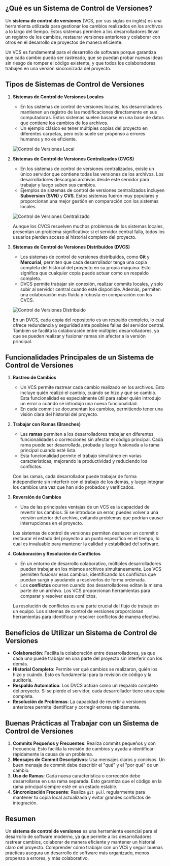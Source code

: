 ## ¿Qué es un Sistema de Control de Versiones?
Un **sistema de control de versiones** (VCS, por sus siglas en inglés) es una herramienta utilizada para gestionar los cambios realizados en los archivos a lo largo del tiempo. Estos sistemas permiten a los desarrolladores llevar un registro de los cambios, restaurar versiones anteriores y colaborar con otros en el desarrollo de proyectos de manera eficiente.

Un VCS es fundamental para el desarrollo de software porque garantiza que cada cambio pueda ser rastreado, que se puedan probar nuevas ideas sin riesgo de romper el código existente, y que todos los colaboradores trabajen en una versión sincronizada del proyecto.

## Tipos de Sistemas de Control de Versiones

1. **Sistemas de Control de Versiones Locales**
   - En los sistemas de control de versiones locales, los desarrolladores mantienen un registro de las modificaciones directamente en sus computadoras. Estos sistemas suelen basarse en una base de datos que contiene los cambios de los archivos.
   - Un ejemplo clásico es tener múltiples copias del proyecto en diferentes carpetas, pero esto suele ser propenso a errores humanos y no es eficiente.

   ![Control de Versiones Local](https://encrypted-tbn0.gstatic.com/images?q=tbn:ANd9GcQKx3i4VvZBPF-HDWgLEZTPOkoM_-UcAqOsaA&s)

2. **Sistemas de Control de Versiones Centralizados (CVCS)**
   - En los sistemas de control de versiones centralizados, existe un único servidor que contiene todas las versiones de los archivos. Los desarrolladores descargan archivos desde este servidor para trabajar y luego suben sus cambios.
   - Ejemplos de sistemas de control de versiones centralizados incluyen **Subversion (SVN)** y **CVS**. Estos sistemas fueron muy populares y proporcionan una mejor gestión en comparación con los sistemas locales.

   ![Control de Versiones Centralizado](https://encrypted-tbn0.gstatic.com/images?q=tbn:ANd9GcSPjmA861q0ur-LadlsbCBOgc2Mmr2rQSMG4Q&s)

   Aunque los CVCS resuelven muchos problemas de los sistemas locales, presentan un problema significativo: si el servidor central falla, todos los usuarios pierden acceso al historial completo del proyecto.

3. **Sistemas de Control de Versiones Distribuidos (DVCS)**
   - Los sistemas de control de versiones distribuidos, como **Git** y **Mercurial**, permiten que cada desarrollador tenga una copia completa del historial del proyecto en su propia máquina. Esto significa que cualquier copia puede actuar como un respaldo completo.
   - DVCS permite trabajar sin conexión, realizar commits locales, y solo subir al servidor central cuando esté disponible. Además, permiten una colaboración más fluida y robusta en comparación con los CVCS.

   ![Control de Versiones Distribuido](https://encrypted-tbn0.gstatic.com/images?q=tbn:ANd9GcQ16QQw9GahfInRTmJcD5brjzVuiV8PA9NX4g&s)

   En un DVCS, cada copia del repositorio es un respaldo completo, lo cual ofrece redundancia y seguridad ante posibles fallas del servidor central. También se facilita la colaboración entre múltiples desarrolladores, ya que se pueden realizar y fusionar ramas sin afectar a la versión principal.

## Funcionalidades Principales de un Sistema de Control de Versiones

1. **Rastreo de Cambios**
   - Un VCS permite rastrear cada cambio realizado en los archivos. Esto incluye quién realizó el cambio, cuándo se hizo y qué se cambió. Esta funcionalidad es especialmente útil para saber quién introdujo un error o cuándo se introdujo una nueva funcionalidad.
   - En cada commit se documentan los cambios, permitiendo tener una visión clara del historial del proyecto.

2. **Trabajar con Ramas (Branches)**
   - Las **ramas** permiten a los desarrolladores trabajar en diferentes funcionalidades o correcciones sin afectar el código principal. Cada rama puede ser desarrollada, probada y luego fusionada a la rama principal cuando esté lista.
   - Esta funcionalidad permite el trabajo simultáneo en varias características, mejorando la productividad y reduciendo los conflictos.
  
   Con las ramas, cada desarrollador puede trabajar de forma independiente sin interferir con el trabajo de los demás, y luego integrar los cambios una vez que han sido probados y verificados.

3. **Reversión de Cambios**
   - Una de las principales ventajas de un VCS es la capacidad de revertir los cambios. Si se introduce un error, puedes volver a una versión anterior del archivo, evitando problemas que podrían causar interrupciones en el proyecto.

   Los sistemas de control de versiones permiten deshacer un commit o restaurar el estado del proyecto a un punto específico en el tiempo, lo cual es invaluable para mantener la calidad y estabilidad del software.

4. **Colaboración y Resolución de Conflictos**
   - En un entorno de desarrollo colaborativo, múltiples desarrolladores pueden trabajar en los mismos archivos simultáneamente. Los VCS permiten fusionar esos cambios, identificando los conflictos que puedan surgir y ayudando a resolverlos de forma ordenada.
   - Los **conflictos** ocurren cuando dos desarrolladores editan la misma parte de un archivo. Los VCS proporcionan herramientas para comparar y resolver esos conflictos.

   La resolución de conflictos es una parte crucial del flujo de trabajo en un equipo. Los sistemas de control de versiones proporcionan herramientas para identificar y resolver conflictos de manera efectiva.


## Beneficios de Utilizar un Sistema de Control de Versiones

- **Colaboración**: Facilita la colaboración entre desarrolladores, ya que cada uno puede trabajar en una parte del proyecto sin interferir con los demás.
- **Historial Completo**: Permite ver qué cambios se realizaron, quién los hizo y cuándo. Esto es fundamental para la revisión de código y la auditoría.
- **Respaldo Automático**: Los DVCS actúan como un respaldo completo del proyecto. Si se pierde el servidor, cada desarrollador tiene una copia completa.
- **Resolución de Problemas**: La capacidad de revertir a versiones anteriores permite identificar y corregir errores rápidamente.

## Buenas Prácticas al Trabajar con un Sistema de Control de Versiones

1. **Commits Pequeños y Frecuentes**: Realiza commits pequeños y con frecuencia. Esto facilita la revisión de cambios y ayuda a identificar rápidamente la causa de un problema.
2. **Mensajes de Commit Descriptivos**: Usa mensajes claros y concisos. Un buen mensaje de commit debe describir el "qué" y el "por qué" de un cambio.
3. **Uso de Ramas**: Cada nueva característica o corrección debe desarrollarse en una rama separada. Esto garantiza que el código en la rama principal siempre esté en un estado estable.
4. **Sincronización Frecuente**: Realiza `git pull` regularmente para mantener tu copia local actualizada y evitar grandes conflictos de integración.

## Resumen
Un **sistema de control de versiones** es una herramienta esencial para el desarrollo de software moderno, ya que permite a los desarrolladores rastrear cambios, colaborar de manera eficiente y mantener un historial claro del proyecto. Comprender cómo trabajar con un VCS y seguir buenas prácticas asegura un desarrollo de software más organizado, menos propenso a errores, y más colaborativo.
